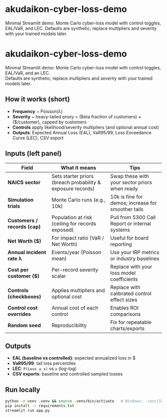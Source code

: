 # akudaikon-cyber-loss-demo
Minimal Streamlit demo: Monte Carlo cyber-loss model with control toggles, EAL/VaR, and LEC. Defaults are synthetic; replace multipliers and severity with your trained models later.
# akudaikon-cyber-loss-demo

Minimal Streamlit demo: Monte Carlo cyber-loss model with control toggles, EAL/VaR, and an LEC.  
Defaults are synthetic; replace multipliers and severity with your trained models later.

## How it works (short)
- **Frequency** ~ Poisson(λ)
- **Severity** ~ heavy-tailed proxy = (Beta fraction of customers) × ($/customer), capped by customers
- **Controls** apply likelihood/severity multipliers (and optional annual cost)
- **Outputs**: Expected Annual Loss (EAL), VaR95/99, Loss Exceedance Curve (LEC), CSV export

## Inputs (left panel)
| Field | What it means | Tips |
|---|---|---|
| **NAICS sector** | Sets starter priors (breach probability & exposure records) | Swap these with your sector priors when ready |
| **Simulation trials** | Monte Carlo runs (e.g., 10k) | 10k is fine for demos; increase for smoother tails |
| **Customers / records (cap)** | Population at risk (ceiling for records exposed) | Pull from 5300 Call Report or internal systems |
| **Net Worth ($)** | For impact ratio (VaR / Net Worth) | Useful for board reporting |
| **Annual incident rate λ** | Events/year (Poisson mean) | Use your IRP metrics or industry baselines |
| **Cost per customer ($)** | Per-record severity scalar | Replace with your loss model coefficients |
| **Controls (checkboxes)** | Applies multipliers and optional cost | Replace with calibrated control effect sizes |
| **Control cost overrides** | Annual cost of each control | Enables ROI comparisons |
| **Random seed** | Reproducibility | Fix for repeatable charts/exports |

## Outputs
- **EAL (baseline vs controlled)**: expected annualized loss in $
- **VaR95/99**: tail loss percentiles
- **LEC**: `P(Loss ≥ x)` vs `x` (log-log)
- **CSV exports**: baseline and controlled sampled losses

## Run locally
```bash
python -m venv .venv && source .venv/bin/activate   # Windows: .venv\Scripts\activate
pip install -r requirements.txt
streamlit run app.py
